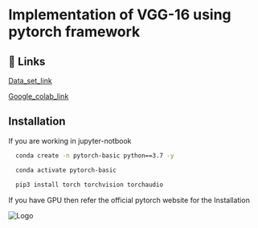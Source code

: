 
# Implementation of VGG-16 using pytorch framework


## 🔗 Links
[Data_set_link](https://drive.google.com/drive/folders/1w0U8kbzZEv4JPZwVBK71eIZXCzRYZvuR?usp=sharing)

[Google_colab_link](https://colab.research.google.com/drive/19R6y2qz6wycBFvge7g_-Ytq2tLVDKTm8?usp=sharing)


## Installation

If you are working in jupyter-notbook

```bash
  conda create -n pytorch-basic python==3.7 -y

  conda activate pytorch-basic
  
  pip3 install torch torchvision torchaudio
```
If you have GPU then refer the official pytorch website for the Installation




![Logo](https://thumbor.forbes.com/thumbor/960x0/https%3A%2F%2Fspecials-images.forbesimg.com%2Fimageserve%2F60d815da0c030140b46c2abd%2FPyTorch-Facebook%2F960x0.jpg%3Ffit%3Dscale)

